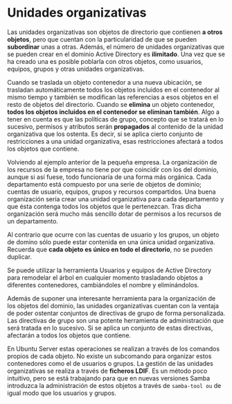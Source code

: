 # Unidades organizativas

Las unidades organizativas son objetos de directorio que contienen **a otros objetos**, pero que cuentan con la particularidad de que se pueden **subordinar** unas a otras. Además, el número de unidades organizativas que se pueden crear en el dominio Active Directory es **ilimitado**. Una vez que se ha creado una es posible poblarla con otros objetos, como usuarios, equipos, grupos y otras unidades organizativas.

Cuando se traslada un objeto contenedor a una nueva ubicación, se trasladan automáticamente todos los objetos incluidos en el contenedor al mismo tiempo y también se modifican las referencias a esos objetos en el resto de objetos del directorio. Cuando se **elimina** un objeto contenedor, **todos los objetos incluidos en el contenedor se eliminan también**. Algo a tener en cuenta es que las políticas de grupo, concepto que se tratará en lo sucesivo, permisos y atributos serán **propagados** al contenido de la unidad organizativa que los ostenta. Es decir, si se aplica cierto conjunto de restricciones a una unidad organizativa, esas restricciones afectará a todos los objetos que contiene.

Volviendo al ejemplo anterior de la pequeña empresa. La organización de los recursos de la empresa no tiene por que coincidir con los del dominio, aunque si así fuese, todo funcionaría de una forma más orgánica. Cada departamento está compuesto por una serie de objetos de dominio; cuentas de usuario, equipos, grupos y recursos compartidos. Una buena organización sería crear una unidad organizativa para cada departamento y que ésta contenga todos los objetos que le pertenezcan. Tras dicha organización será mucho más sencillo dotar de permisos a los recursos de un departamento.

Al contrario que ocurre con las cuentas de usuario y los grupos, un objeto de domino sólo puede estar contenida en una única unidad organizativa. Recuerda que **cada objeto es único en todo el directorio**, no se pueden duplicar.

Se puede utilizar la herramienta <span class="menu">Usuarios y equipos de Active Directory</span> para remodelar el árbol en cualquier momento trasladando objetos a diferentes contenedores, cambiándoles el nombre y eliminándolos.

Además de suponer una interesante herramienta para la organización de los objetos del dominio, las unidades organizativas cuentan con la ventaja de poder ostentar conjuntos de directivas de grupo de forma personalizada. Las directivas de grupo son una potente herramienta de administración que será tratada en lo sucesivo. Si se aplica un conjunto de estas directivas, afectarán a todos los objetos que contiene.

En Ubuntu Server estas operaciones se realizan a través de los comandos propios de cada objeto. No existe un subcomando para organizar estos contenedores como el de usuarios o grupos. La gestión de las unidades organizativas se realiza a través de **ficheros LDIF**. Es un método poco intuitivo, pero se está trabajando para que en nuevas versiones Samba introduzca la administración de estos objetos a través de `samba-tool ou` de igual modo que los usuarios y grupos.
